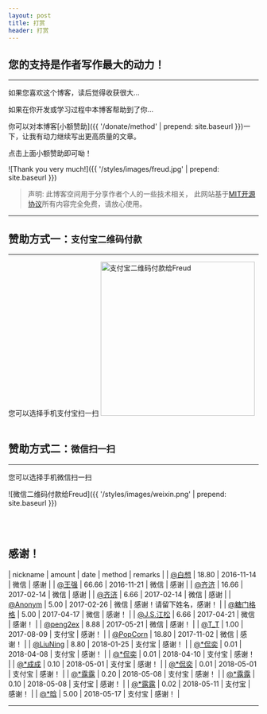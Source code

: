 ```yaml
---
layout: post
title: 打赏
header: 打赏
---
```


您的支持是作者写作最大的动力！
------------------------------
<hr>

如果您喜欢这个博客，读后觉得收获很大...

如果在你开发或学习过程中本博客帮助到了你...

你可以对本博客[小额赞助]({{ '/donate/method' | prepend: site.baseurl }})一下，让我有动力继续写出更高质量的文章。

点击上面小额赞助即可呦！
<br>

![Thank you very much!]({{ '/styles/images/freud.jpg' | prepend: site.baseurl }})
<br>

>声明: 此博客空间用于分享作者个人的一些技术相关， 此网站基于[MIT开源协议](https://github.com/luoyan35714/LessOrMore/blob/master/LICENSE)所有内容完全免费，请放心使用。

<hr>

赞助方式一：`支付宝二维码付款`
------------------------------

<hr>
您可以选择手机支付宝扫一扫

<img src="{{ '/styles/images/zhifubao.PNG' | prepend: site.baseurl }}" alt="支付宝二维码付款给Freud" width="310" />

<br>
<br>

赞助方式二：`微信扫一扫`
------------------------------

<hr>
您可以选择手机微信扫一扫

![微信二维码付款给Freud]({{ '/styles/images/weixin.png' | prepend: site.baseurl }})

<br>
<br>

感谢！
------------------------------

| nickname									| amount	| date       | method 	| remarks                    |
| [@白想](https://github.com/baixiaoustc)	| 18.80 	| 2016-11-14 | 微信 		| 感谢	                     |
| [@王强](https://github.com/ecowang)		| 66.66 	| 2016-11-21 | 微信 		| 感谢                       |
| [@齐济](#)									| 16.66 	| 2017-02-14 | 微信 		| 感谢                       |
| [@齐济](#)									| 6.66 		| 2017-02-14 | 微信 		| 感谢                       |
| [@Anonym](#)								| 5.00 		| 2017-02-26 | 微信 		| 感谢！请留下姓名，感谢！   |
| [@糖门格格](#)								| 5.00 		| 2017-04-17 | 微信 		| 感谢！ 					 |
| [@J.S.江松](#)								| 6.66 		| 2017-04-21 | 微信 		| 感谢！ 				  	 |
| [@peng2ex](https://github.com/peng2ex)	| 8.88 		| 2017-05-21 | 微信 		| 感谢！ 				  	 |
| [@T_T](#)									| 1.00 		| 2017-08-09 | 支付宝 	| 感谢！ 				  	 |
| [@PopCorn](#)								| 18.80 	| 2017-11-02 | 微信 		| 感谢！ 				  	 |
| [@LiuNing](#)								| 8.80 		| 2018-01-25 | 支付宝 	| 感谢！ 				  	 |
| [@*侃奕](#)								| 0.01 		| 2018-04-08 | 支付宝 	| 感谢！ 				  	 |
| [@*侃奕](#)								| 0.01 		| 2018-04-10 | 支付宝 	| 感谢！ 				  	 |
| [@*成成](#)								| 0.10 		| 2018-05-01 | 支付宝 	| 感谢！ 				  	 |
| [@*侃奕](#)								| 0.01 		| 2018-05-01 | 支付宝 	| 感谢！ 				  	 |
| [@*露露](#)								| 0.20 		| 2018-05-08 | 支付宝 	| 感谢！ 				  	 |
| [@*露露](#)								| 0.10 		| 2018-05-08 | 支付宝 	| 感谢！ 				  	 |
| [@*露露](#)								| 0.02 		| 2018-05-11 | 支付宝 	| 感谢！ 				  	 |
| [@*晗](#)									| 5.00 		| 2018-05-17 | 支付宝 	| 感谢！ 				  	 |




<hr>

